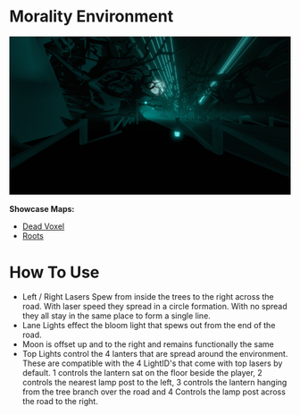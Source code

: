 # Morality Environment
![Morality Environment](Morality.png)

**Showcase Maps:**
- [Dead Voxel](https://beatsaver.com/maps/359ce)
- [Roots](https://beatsaver.com/maps/367d2)

# How To Use

- Left / Right Lasers Spew from inside the trees to the right across the road. With laser speed they spread in a circle formation. With no spread they all stay in the same place to form a single line.
- Lane Lights effect the bloom light that spews out from the end of the road.
- Moon is offset up and to the right and remains functionally the same
- Top Lights control the 4 lanters that are spread around the environment. These are compatible with the 4 LightID's that come with top lasers by default. 1 controls the lantern sat on the floor beside the player, 2 controls the nearest lamp post to the left, 3 controls the lantern hanging from the tree branch over the road and 4 Controls the lamp post across the road to the right.
